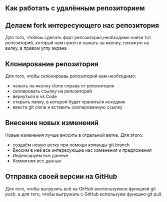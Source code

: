 ## Как работать с удалённым репозиторием

## Делаем fork интересующего нас репозитория
Для того, чтобюы сделать форт репозитория,необходимо найти тот репозиторий, который нам нужен и нажать на иконку, похожую на вилку, в правом углу экрана

## Клонирование репозитория
Для того, чтобы склонироваь репозиторий нам необходимо:
+ нажать на иконку clone справа от репозитория
+ скопировать ссылку на репозиторий
+ вернуться в vs Code
+ открыть папку, в которой будет храниться исходник
+ ввести git clone и вставить скопированную ссылку

## Внесение новых изменений
Новые изменения лучше вносить в отдельной ветке. Для этого:
+ создаём новую ветку при помощи команды git branch
+ Вносим в неё все интересующие нас изменения и предложения
+ Индексируем все данные
+ Коммитим все данные

## Отправка своей версии на GitHub
Для того, чтобы выгрузить всё на GitHub воспользуемся функцией git push, а для того, чтобы выгружать с GitHub используем функцию git pull.
